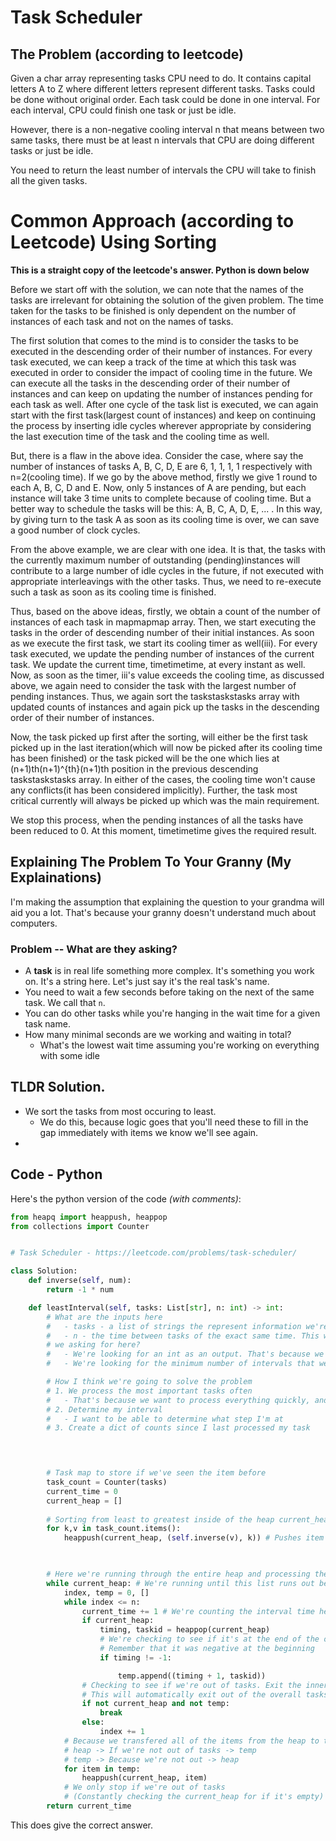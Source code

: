 # Task Scheduler

## The Problem (according to leetcode)
Given a char array representing tasks CPU need to do. It contains capital letters A to Z where different letters represent different tasks. Tasks could be done without original order. Each task could be done in one interval. For each interval, CPU could finish one task or just be idle.

However, there is a non-negative cooling interval n that means between two same tasks, there must be at least n intervals that CPU are doing different tasks or just be idle.

You need to return the least number of intervals the CPU will take to finish all the given tasks.


# Common Approach (according to Leetcode) Using Sorting

**This is a straight copy of the leetcode's answer. Python is down below**

Before we start off with the solution, we can note that the names of the tasks are irrelevant for obtaining the solution of the given problem. The time taken for the tasks to be finished is only dependent on the number of instances of each task and not on the names of tasks.

The first solution that comes to the mind is to consider the tasks to be executed in the descending order of their number of instances. For every task executed, we can keep a track of the time at which this task was executed in order to consider the impact of cooling time in the future. We can execute all the tasks in the descending order of their number of instances and can keep on updating the number of instances pending for each task as well. After one cycle of the task list is executed, we can again start with the first task(largest count of instances) and keep on continuing the process by inserting idle cycles wherever appropriate by considering the last execution time of the task and the cooling time as well.

But, there is a flaw in the above idea. Consider the case, where say the number of instances of tasks A, B, C, D, E are 6, 1, 1, 1, 1 respectively with n=2(cooling time). If we go by the above method, firstly we give 1 round to each A, B, C, D and E. Now, only 5 instances of A are pending, but each instance will take 3 time units to complete because of cooling time. But a better way to schedule the tasks will be this: A, B, C, A, D, E, ... . In this way, by giving turn to the task A as soon as its cooling time is over, we can save a good number of clock cycles.

From the above example, we are clear with one idea. It is that, the tasks with the currently maximum number of outstanding (pending)instances will contribute to a large number of idle cycles in the future, if not executed with appropriate interleavings with the other tasks. Thus, we need to re-execute such a task as soon as its cooling time is finished.

Thus, based on the above ideas, firstly, we obtain a count of the number of instances of each task in mapmapmap array. Then, we start executing the tasks in the order of descending number of their initial instances. As soon as we execute the first task, we start its cooling timer as well(iii). For every task executed, we update the pending number of instances of the current task. We update the current time, timetimetime, at every instant as well. Now, as soon as the timer, iii's value exceeds the cooling time, as discussed above, we again need to consider the task with the largest number of pending instances. Thus, we again sort the taskstaskstasks array with updated counts of instances and again pick up the tasks in the descending order of their number of instances.

Now, the task picked up first after the sorting, will either be the first task picked up in the last iteration(which will now be picked after its cooling time has been finished) or the task picked will be the one which lies at (n+1)th(n+1)^{th}(n+1)th position in the previous descending taskstaskstasks array. In either of the cases, the cooling time won't cause any conflicts(it has been considered implicitly). Further, the task most critical currently will always be picked up which was the main requirement.

We stop this process, when the pending instances of all the tasks have been reduced to 0. At this moment, timetimetime gives the required result.



## Explaining The Problem To Your Granny (My Explainations)
I'm making the assumption that explaining the question to your grandma will aid you a lot. That's because your granny doesn't understand much about computers.

### Problem -- What are they asking?
* A **task** is in real life something more complex. It's something you work on. It's a string here. Let's just say it's the real task's name.
* You need to wait a few seconds before taking on the next of the same task. We call that `n`.
* You can do other tasks while you're hanging in the wait time for a given task name.
* How many minimal seconds are we working and waiting in total?
  * What's the lowest wait time assuming you're working on everything with some idle




## TLDR Solution.
* We sort the tasks from most occuring to least.
  * We do this, because logic goes that you'll need these to fill in the gap immediately with items we know we'll see again.
* 

## Code - Python

Here's the python version of the code *(with comments)*:

```py
from heapq import heappush, heappop
from collections import Counter


# Task Scheduler - https://leetcode.com/problems/task-scheduler/

class Solution:
    def inverse(self, num):
        return -1 * num

    def leastInterval(self, tasks: List[str], n: int) -> int:
        # What are the inputs here
        #   - tasks - a list of strings the represent information we're processing
        #   - n - the time between tasks of the exact same time. This would leave us room to process other tasks
        # we asking for here?
        #   - We're looking for an int as an output. That's because we're returning a count
        #   - We're looking for the minimum number of intervals that we're going to use for the problem

        # How I think we're going to solve the problem
        # 1. We process the most important tasks often
        #   - That's because we want to process everything quickly, and processing it quickly means processing the most frequent tasks immediately after the cooldown time is over is necessary.
        # 2. Determine my interval
        #   - I want to be able to determine what step I'm at
        # 3. Create a dict of counts since I last processed my task
        



        # Task map to store if we've seen the item before
        task_count = Counter(tasks)
        current_time = 0
        current_heap = []
        
        # Sorting from least to greatest inside of the heap current_heap
        for k,v in task_count.items():
            heappush(current_heap, (self.inverse(v), k)) # Pushes item from least to greatest (hence the negative values)
        


        # Here we're running through the entire heap and processing the sorted tasks
        while current_heap: # We're running until this list runs out because we intend to pop elements from it
            index, temp = 0, []
            while index <= n:
                current_time += 1 # We're counting the interval time here
                if current_heap:
                    timing, taskid = heappop(current_heap)
                    # We're checking to see if it's at the end of the overall count. 
                    # Remember that it was negative at the beginning
                    if timing != -1:

                        temp.append((timing + 1, taskid))
                # Checking to see if we're out of tasks. Exit the inner loop if both are true.
                # This will automatically exit out of the overall tasks 
                if not current_heap and not temp:  
                    break
                else:
                    index += 1
            # Because we transfered all of the items from the heap to temp, we're transferring them back to know if we should continue
            # heap -> If we're not out of tasks -> temp
            # temp -> Because we're not out -> heap
            for item in temp:
                heappush(current_heap, item)
            # We only stop if we're out of tasks 
            # (Constantly checking the current_heap for if it's empty)
        return current_time 
```

This does give the correct answer.


